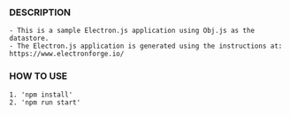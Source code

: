 ### DESCRIPTION

    - This is a sample Electron.js application using Obj.js as the datastore.
    - The Electron.js application is generated using the instructions at: https://www.electronforge.io/

### HOW TO USE

    1. 'npm install'
    2. 'npm run start'
